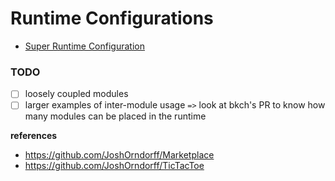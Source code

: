 # Runtime Configurations

* [Super Runtime Configuration](./super-runtime/)

### TODO
- [ ] loosely coupled modules
- [ ] larger examples of inter-module usage `=>` look at bkch's PR to know how many modules can be placed in the runtime

**references**
* https://github.com/JoshOrndorff/Marketplace
* https://github.com/JoshOrndorff/TicTacToe
